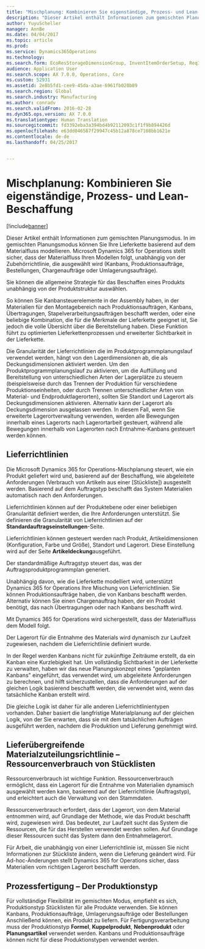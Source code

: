 ```yaml
---
title: "Mischplanung: Kombinieren Sie eigenständige, Prozess- und Lean-Beschaffung"
description: "Dieser Artikel enthält Informationen zum gemischten Planungsmodus. In im gemischten Planungsmodus können Sie Ihre Lieferkette basierend auf dem Materialfluss modellieren. Microsoft Dynamics 365 for Operations stellt sicher, dass der Materialfluss Ihren Modellen folgt, unabhängig von der Zubehörrichtlinie, die ausgewählt wird (Kanbans, Produktionsaufträge, Bestellungen, Chargenaufträge oder Umlagerungsaufträge)."
author: YuyuScheller
manager: AnnBe
ms.date: 04/04/2017
ms.topic: article
ms.prod: 
ms.service: Dynamics365Operations
ms.technology: 
ms.search.form: EcoResStorageDimensionGroup, InventItemOrderSetup, ReqItemTable
audience: Application User
ms.search.scope: AX 7.0.0, Operations, Core
ms.custom: 52931
ms.assetid: 2e8b5fd1-cee9-45da-a3ae-6961fb020b89
ms.search.region: Global
ms.search.industry: Manufacturing
ms.author: conradv
ms.search.validFrom: 2016-02-28
ms.dyn365.ops.version: AX 7.0.0
ms.translationtype: Human Translation
ms.sourcegitcommit: fd3392eba3a394bd4b92112093c1f1f9b894426d
ms.openlocfilehash: e63dd046587f29947c45b12a878ce7108bb1621e
ms.contentlocale: de-de
ms.lasthandoff: 04/25/2017


---
```


# <a name="mixed-mode-planning---combine-discrete-process-and-lean-sourcing"></a>Mischplanung: Kombinieren Sie eigenständige, Prozess- und Lean-Beschaffung

[!include[banner](../includes/banner.md)]


Dieser Artikel enthält Informationen zum gemischten Planungsmodus. In im gemischten Planungsmodus können Sie Ihre Lieferkette basierend auf dem Materialfluss modellieren. Microsoft Dynamics 365 for Operations stellt sicher, dass der Materialfluss Ihren Modellen folgt, unabhängig von der Zubehörrichtlinie, die ausgewählt wird (Kanbans, Produktionsaufträge, Bestellungen, Chargenaufträge oder Umlagerungsaufträge). 

Sie können die allgemeine Strategie für das Beschaffen eines Produkts unabhängig von der Produktstruktur auswählen.  

So können Sie Kanbansteuerelemente in der Assembly haben, in der Materialien für den Montagebereich nach Produktionsaufträgen, Kanbans, Übertragungen, Stapelverarbeitungsaufträgen beschafft werden, oder eine beliebige Kombination, die für die Merkmale der Lieferkette geeignet ist, Sie jedoch die volle Übersicht über die Bereitstellung haben. Diese Funktion führt zu optimierten Lieferkettenprozessen und erweiterter Sichtbarkeit in der Lieferkette.  

Die Granularität der Lieferrichtlinien die im Produktprogrammplanungslauf verwendet werden, hängt von den Lagerdimensionen ab, die als Deckungsdimensionen aktiviert werden. Um den Produktprogrammplanungslauf zu aktivieren, um die Auffüllung und Bereitstellung von unterschiedlichen Arten der Lagerplätze zu steuern (beispielsweise durch das Trennen der Produktion für verschiedene Produktionseinheiten, oder durch Trennen unterschiedlicher Arten von Material- und Endproduktlagerorten), sollten Sie Standort und Lagerort als Deckungsdimensionen aktivieren. Alternativ kann der Lagerort als Deckungsdimension ausgelassen werden. In diesem Fall, wenn Sie erweiterte Lagerortverwaltung verwenden, werden alle Bewegungen innerhalb eines Lagerorts nach Lagerortarbeit gesteuert, während alle Bewegungen innerhalb von Lagerorten nach Entnahme-Kanbans gesteuert werden können.

## <a name="supply-policies"></a>Lieferrichtlinien
Die Microsoft Dynamics 365 for Operations-Mischplanung steuert, wie ein Produkt geliefert wird und, basierend auf der Beschaffung, wie abgeleitete Anforderungen (Verbrauch von Artikeln aus einer \[Stückliste\]) ausgestellt werden. Basierend auf dem Auftragstyp beschafft das System Materialien automatisch nach den Anforderungen.  

Lieferrichtlinien können auf der Produktebene oder einer beliebigen Granularität definiert werden, die Ihre Anforderungen unterstützt. Sie definieren die Granularität von Lieferrichtlinien auf der **Standardauftragseinstellungen**-Seite.  

Lieferrichtlinien können gesteuert werden nach Produkt, Artikeldimensionen (Konfiguration, Farbe und Größe), Standort und Lagerort. Diese Einstellung wird auf der Seite **Artikeldeckung**ausgeführt.  

Der standardmäßige Auftragstyp steuert das, was der Auftragsproduktprogrammplan generiert.  

Unabhängig davon, wie die Lieferkette modelliert wird, unterstützt Dynamics 365 for Operations Ihre Mischung von Lieferrichtlinien. Sie können Produktionsaufträge haben, die von Kanbans beschafft werden. Alternativ können Sie einen Chargenauftrag haben, der ein Produkt benötigt, das nach Übertragungen oder nach Kanbans beschafft wird.  

Mit Dynamics 365 for Operations wird sichergestellt, dass der Materialfluss dem Modell folgt.  

Der Lagerort für die Entnahme des Materials wird dynamisch zur Laufzeit zugewiesen, nachdem die Lieferrichtlinie definiert wurde.  

In der Regel werden Kanbans nicht für zukünftige Zeiträume erstellt, da ein Kanban eine Kurzlebigkeit hat. Um vollständig Sichtbarkeit in der Lieferkette zu verwalten, haben wir das neue Planungskonzept eines "geplanten Kanbans" eingeführt, das verwendet wird, um abgeleitete Anforderungen zu berechnen, und hilft sicherzustellen, dass die Anforderungen auf der gleichen Logik basierend beschafft werden, die verwendet wird, wenn das tatsächliche Kanban erstellt wird.  

Die gleiche Logik ist daher für alle anderen Lieferrichtlinientypen vorhanden. Daher basiert die langfristige Materialplanung auf der gleichen Logik, von der Sie erwarten, dass sie mit dem tatsächlichen Aufträgen ausgeführt werden, nachdem die Produktion und Lieferung genehmigt wird.

## <a name="materials-allocation-crosssupply-policy--resource-consumption-on-boms"></a>Lieferübergreifende Materialzuteilungsrichtlinie – Ressourcenverbrauch von Stücklisten
Ressourcenverbrauch ist wichtige Funktion. Ressourcenverbrauch ermöglicht, dass ein Lagerort für die Entnahme von Materialien dynamisch ausgewählt werden kann, basierend auf der Lieferrichtlinie (Auftragstyp), und erleichtert auch die Verwaltung von den Stammdaten.  

Ressourcenverbrauch erfordert, dass der Lagerort, von dem Material entnommen wird, auf Grundlage der Methode, wie das Produkt beschafft wird, zugewiesen wird. Das bedeutet, zur Laufzeit sucht das System die Ressourcen, die für das Herstellen verwendet werden sollen. Auf Grundlage dieser Ressourcen sucht das System dann den Entnahmelagerort.  

Für Arbeit, die unabhängig von einer Lieferrichtlinie ist, müssen Sie nicht Informationen zur Stückliste ändern, wenn die Lieferung geändert wird. Für Ad-hoc-Änderungen stellt Dynamics 365 for Operations sicher, dass Materialien vom richtigen Lagerort beschafft werden.

## <a name="process-manufacturing--the-production-type"></a>Prozessfertigung – Der Produktionstyp
Für vollständige Flexibilität im gemischten Modus, empfiehlt es sich, Produktionstyp Stücklisten für alle Produkte verwenden. Sie können Kanbans, Produktionsaufträge, Umlagerungsaufträge oder Bestellungen Anschließend können, ein Produkt zu liefern. Für Fertigungsverarbeitung muss der Produktionstyp **Formel**, **Kuppelprodukt**, **Nebenprodukt** oder **Planungsartikel** verwendet werden. Kanbans und Produktionsaufträge können nicht für diese Produktionstypen verwendet werden.





